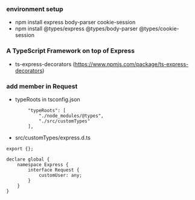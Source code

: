 ### environment setup
  - npm install express body-parser cookie-session
  - npm install @types/express @types/body-parser @types/cookie-session 

### A TypeScript Framework on top of Express
  - ts-express-decorators (https://www.npmjs.com/package/ts-express-decorators)

### add member in Request
 - typeRoots in tsconfig.json
```
        "typeRoots": [
            "./node_modules/@types",
            "./src/customTypes"
        ],
```
  - src/customTypes/express.d.ts
```
export {};

declare global {
    namespace Express {
        interface Request {
            customUser: any;
        }
    }
}
```